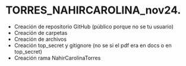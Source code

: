 # TORRES_NAHIRCAROLINA_nov24.
- Creación de repositorio GitHub (público porque no se tu usuario)
- Creación de carpetas
- Creación de archivos
- Creación top_secret y gitignore (no se si el pdf era en docs o en top_secret)
- Creación rama NahirCarolinaTorres
